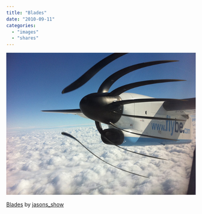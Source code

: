```yaml
---
title: "Blades"
date: "2010-09-11"
categories: 
  - "images"
  - "shares"
---
```


![](images/tumblr_l8btvmyj8v1qz4vrlo1_640.jpg)

[Blades](http://www.flickr.com/photos/jasonmullins/4919797867/) by [jasons\_show](http://flickr.com/photos/jasonmullins)
